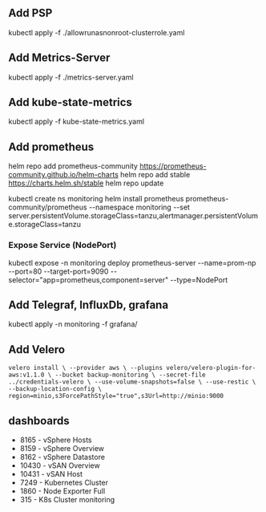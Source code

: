 ## Add PSP
kubectl apply -f ./allowrunasnonroot-clusterrole.yaml

## Add Metrics-Server
kubectl apply -f ./metrics-server.yaml

## Add kube-state-metrics
kubectl apply -f kube-state-metrics.yaml

## Add prometheus
helm repo add prometheus-community https://prometheus-community.github.io/helm-charts
helm repo add stable https://charts.helm.sh/stable
helm repo update

kubectl create ns monitoring
helm install prometheus prometheus-community/prometheus  --namespace monitoring --set server.persistentVolume.storageClass=tanzu,alertmanager.persistentVolume.storageClass=tanzu

### Expose Service (NodePort)
kubectl expose -n monitoring deploy prometheus-server --name=prom-np --port=80 --target-port=9090 --selector="app=prometheus,component=server" --type=NodePort


## Add Telegraf, InfluxDb, grafana
kubectl apply -n monitoring -f grafana/

## Add Velero
`velero install \
    --provider aws \
    --plugins velero/velero-plugin-for-aws:v1.1.0 \
    --bucket backup-monitoring \
    --secret-file ../credentials-velero \
    --use-volume-snapshots=false \
    --use-restic \
    --backup-location-config \
    region=minio,s3ForcePathStyle="true",s3Url=http://minio:9000
    `


## dashboards
* 8165 - vSphere Hosts
* 8159 - vSphere Overview
* 8162 - vSphere Datastore
* 10430 - vSAN Overview
* 10431 - vSAN Host
* 7249 - Kubernetes Cluster
* 1860 - Node Exporter Full
* 315 - K8s Cluster monitoring
